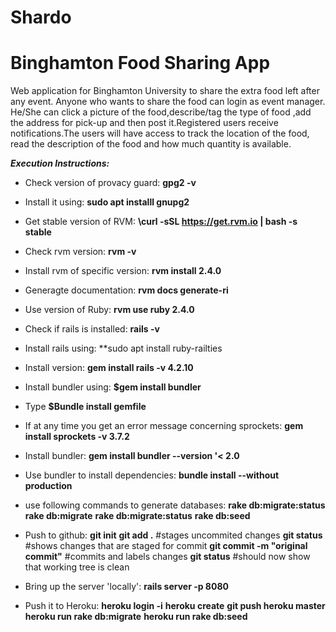 # Shardo
# Binghamton Food Sharing App
Web application for Binghamton University to share the extra food left after any event. Anyone who wants to share the food can login as event manager. He/She can click a picture of the food,describe/tag the type of food ,add the address for pick-up and then post it.Registered users receive notifications.The users will have access to track the location of the food, read the description of the food and how much quantity is available.

***Execution Instructions:***
- Check version of provacy guard: **gpg2 -v**
- Install it using: **sudo apt installl gnupg2**
- Get stable version of RVM: **\curl -sSL https://get.rvm.io | bash -s stable**
- Check rvm version: **rvm -v**
- Install rvm of specific version: **rvm install 2.4.0**
- Generagte documentation: **rvm docs generate-ri**
- Use version of Ruby: **rvm use ruby 2.4.0**
- Check if rails is installed: **rails -v**
- Install rails using: **sudo apt install ruby-railties
- Install version: **gem install rails -v 4.2.10**
- Install bundler using: **$gem install bundler**
- Type **$Bundle install gemfile**
- If at any time you get an error message concerning sprockets: **gem install sprockets -v 3.7.2**
- Install bundler: **gem install bundler --version '< 2.0**
- Use bundler to install dependencies: **bundle install --without production**
- use following commands to generate databases: **rake db:migrate:status**
                                                **rake db:migrate**
                                                **rake db:migrate:status**
                                                **rake db:seed**

- Push to github: **git init**
                  **git add .**     #stages uncommited changes
                  **git status**    #shows changes that are staged for commit
                  **git commit -m "original commit"**    #commits and labels changes
                  **git status**    #should now show that working tree is clean

- Bring up the server 'locally': **rails server -p 8080**

- Push it to Heroku: **heroku login -i**
                     **heroku create**
                     **git push heroku master**
                     **heroku run rake db:migrate**
                     **heroku run rake db:seed**




 
 
 
